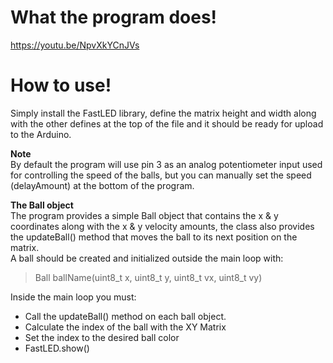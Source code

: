 # What the program does!
https://youtu.be/NpvXkYCnJVs

# How to use!
Simply install the FastLED library, define the matrix height and width along with the other defines at the top of the file and it should be ready for upload to the Arduino.    

**Note**    
By default the program will use pin 3 as an analog potentiometer input used for controlling the speed of the balls, but you can manually set the speed (delayAmount) at the bottom of the program.      

**The Ball object**   
The program provides a simple Ball object that contains the x & y coordinates along with the x & y velocity amounts, the class also provides the updateBall() method that moves the ball to its next position on the matrix.    
A ball should be created and initialized outside the main loop with:     
> Ball ballName(uint8_t x, uint8_t y, uint8_t vx, uint8_t vy)        

Inside the main loop you must:
- Call the updateBall() method on each ball object.
- Calculate the index of the ball with the XY Matrix
- Set the index to the desired ball color
- FastLED.show()
